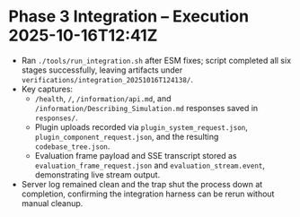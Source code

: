# Phase 3 Integration – Execution 2025-10-16T12:41Z

- Ran `./tools/run_integration.sh` after ESM fixes; script completed all six stages successfully, leaving artifacts under `verifications/integration_20251016T124138/`.
- Key captures:
  - `/health`, `/`, `/information/api.md`, and `/information/Describing_Simulation.md` responses saved in `responses/`.
  - Plugin uploads recorded via `plugin_system_request.json`, `plugin_component_request.json`, and the resulting `codebase_tree.json`.
  - Evaluation frame payload and SSE transcript stored as `evaluation_frame_request.json` and `evaluation_stream.event`, demonstrating live stream output.
- Server log remained clean and the trap shut the process down at completion, confirming the integration harness can be rerun without manual cleanup.
